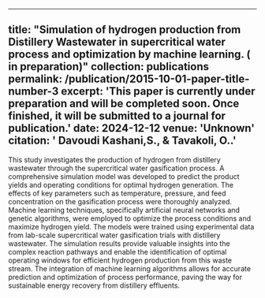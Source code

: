 
---
title: "Simulation of hydrogen production from Distillery Wastewater in supercritical water process and optimization by machine learning. ( in preparation)"
collection: publications
permalink: /publication/2015-10-01-paper-title-number-3
excerpt: 'This paper is currently under preparation and will be completed soon. Once finished, it will be submitted to a journal for publication.'
date: 2024-12-12
venue: 'Unknown'
citation: ' Davoudi Kashani,S., & Tavakoli, O..'
---



This study investigates the production of hydrogen from distillery wastewater through the supercritical water gasification process. A comprehensive simulation model was developed to predict the product yields and operating conditions for optimal hydrogen generation. The effects of key parameters such as temperature, pressure, and feed concentration on the gasification process were thoroughly analyzed. Machine learning techniques, specifically artificial neural networks and genetic algorithms, were employed to optimize the process conditions and maximize hydrogen yield. The models were trained using experimental data from lab-scale supercritical water gasification trials with distillery wastewater. The simulation results provide valuable insights into the complex reaction pathways and enable the identification of optimal operating windows for efficient hydrogen production from this waste stream. The integration of machine learning algorithms allows for accurate prediction and optimization of process performance, paving the way for sustainable energy recovery from distillery effluents.
